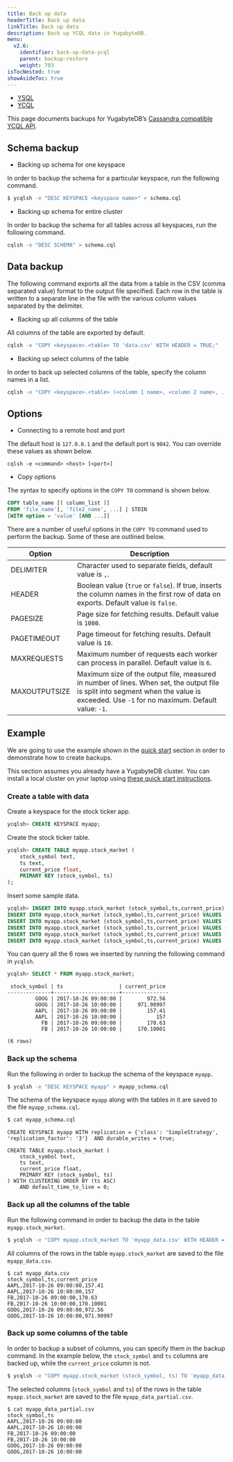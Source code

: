 ```yaml
---
title: Back up data
headerTitle: Back up data
linkTitle: Back up data
description: Back up YCQL data in YugabyteDB.
menu:
  v2.6:
    identifier: back-up-data-ycql
    parent: backup-restore
    weight: 703
isTocNested: true
showAsideToc: true
---
```


<ul class="nav nav-tabs-alt nav-tabs-yb">
  <li >
    <a href="/preview/manage/backup-restore/back-up-data" class="nav-link">
      <i class="icon-postgres" aria-hidden="true"></i>
      YSQL
    </a>
  </li>
  <li >
    <a href="/preview/manage/backup-restore/back-up-data-ycql" class="nav-link active">
      <i class="icon-cassandra" aria-hidden="true"></i>
      YCQL
    </a>
  </li>
</ul>

This page documents backups for YugabyteDB’s [Cassandra compatible YCQL API](../../../api/ycql).

## Schema backup

- Backing up schema for one keyspace

In order to backup the schema for a particular keyspace, run the following command.

```sh
$ ycqlsh -e "DESC KEYSPACE <keyspace name>" > schema.cql
```

- Backing up schema for entire cluster

In order to backup the schema for all tables across all keyspaces, run the following command.

```sh
cqlsh -e "DESC SCHEMA" > schema.cql
```

## Data backup

The following command exports all the data from a table in the CSV (comma separated value) format to the output file specified. Each row in the table is written to a separate line in the file with the various column values separated by the delimiter.

- Backing up all columns of the table

All columns of the table are exported by default.

```sh
cqlsh -e "COPY <keyspace>.<table> TO 'data.csv' WITH HEADER = TRUE;"
```

- Backing up select columns of the table

In order to back up selected columns of the table, specify the column names in a list.

```sh
cqlsh -e "COPY <keyspace>.<table> (<column 1 name>, <column 2 name>, ...) TO 'data.csv' WITH HEADER = TRUE;"
```

## Options

- Connecting to a remote host and port

The default host is `127.0.0.1` and the default port is `9042`. You can override these values as shown below.

```
cqlsh -e <command> <host> [<port>]
```

- Copy options

The syntax to specify options in the `COPY TO` command is shown below.

```sql
COPY table_name [( column_list )]
FROM 'file_name'[, 'file2_name', ...] | STDIN
[WITH option = 'value' [AND ...]]
```

There are a number of useful options in the `COPY TO` command used to perform the backup. Some of these are outlined below.


| Option  | Description |
| --------------- | ---------------- |
| DELIMITER | Character used to separate fields, default value is `,`.  |
| HEADER    | Boolean value (`true` or `false`). If true, inserts the column names in the first row of data on exports. Default value is `false`. |
| PAGESIZE | Page size for fetching results. Default value is `1000`. |
| PAGETIMEOUT | Page timeout for fetching results. Default value is `10`. |
| MAXREQUESTS | Maximum number of requests each worker can process in parallel. Default value is `6`. |
| MAXOUTPUTSIZE | Maximum size of the output file, measured in number of lines. When set, the output file is split into segment when the value is exceeded. Use `-1` for no maximum. Default value: `-1`. |

## Example

We are going to use the example shown in the [quick start](../../../quick-start/test-cassandra/) section in order to demonstrate how to create backups.

This section assumes you already have a YugabyteDB cluster. You can install a local cluster on your laptop using [these quick start instructions](../../../quick-start/install/).

### Create a table with data

Create a keyspace for the stock ticker app.

```sql
ycqlsh> CREATE KEYSPACE myapp;
```

Create the stock ticker table.

```sql
ycqlsh> CREATE TABLE myapp.stock_market (
    stock_symbol text,
    ts text,
    current_price float,
    PRIMARY KEY (stock_symbol, ts)
);
```

Insert some sample data.

```sql
ycqlsh> INSERT INTO myapp.stock_market (stock_symbol,ts,current_price) VALUES ('AAPL','2017-10-26 09:00:00',157.41);
INSERT INTO myapp.stock_market (stock_symbol,ts,current_price) VALUES ('AAPL','2017-10-26 10:00:00',157);
INSERT INTO myapp.stock_market (stock_symbol,ts,current_price) VALUES ('FB','2017-10-26 09:00:00',170.63);
INSERT INTO myapp.stock_market (stock_symbol,ts,current_price) VALUES ('FB','2017-10-26 10:00:00',170.1);
INSERT INTO myapp.stock_market (stock_symbol,ts,current_price) VALUES ('GOOG','2017-10-26 09:00:00',972.56);
INSERT INTO myapp.stock_market (stock_symbol,ts,current_price) VALUES ('GOOG','2017-10-26 10:00:00',971.91);
```

You can query all the 6 rows we inserted by running the following command in `ycqlsh`.

```sql
ycqlsh> SELECT * FROM myapp.stock_market;
```

```
 stock_symbol | ts                  | current_price
--------------+---------------------+---------------
         GOOG | 2017-10-26 09:00:00 |        972.56
         GOOG | 2017-10-26 10:00:00 |     971.90997
         AAPL | 2017-10-26 09:00:00 |        157.41
         AAPL | 2017-10-26 10:00:00 |           157
           FB | 2017-10-26 09:00:00 |        170.63
           FB | 2017-10-26 10:00:00 |     170.10001

(6 rows)
```

### Back up the schema

Run the following in order to backup the schema of the keyspace `myapp`.

```sh
$ ycqlsh -e "DESC KEYSPACE myapp" > myapp_schema.cql
```


The schema of the keyspace `myapp` along with the tables in it are saved to the file `myapp_schema.cql`.

```sh
$ cat myapp_schema.cql
```

```
CREATE KEYSPACE myapp WITH replication = {'class': 'SimpleStrategy', 'replication_factor': '3'}  AND durable_writes = true;

CREATE TABLE myapp.stock_market (
    stock_symbol text,
    ts text,
    current_price float,
    PRIMARY KEY (stock_symbol, ts)
) WITH CLUSTERING ORDER BY (ts ASC)
    AND default_time_to_live = 0;
```

### Back up all the columns of the table

Run the following command in order to backup the data in the table `myapp.stock_market`.

```sh
$ ycqlsh -e "COPY myapp.stock_market TO 'myapp_data.csv' WITH HEADER = TRUE ;"
```

All columns of the rows in the table `myapp.stock_market` are saved to the file `myapp_data.csv`.

```
$ cat myapp_data.csv
stock_symbol,ts,current_price
AAPL,2017-10-26 09:00:00,157.41
AAPL,2017-10-26 10:00:00,157
FB,2017-10-26 09:00:00,170.63
FB,2017-10-26 10:00:00,170.10001
GOOG,2017-10-26 09:00:00,972.56
GOOG,2017-10-26 10:00:00,971.90997
```

### Back up some columns of the table

In order to backup a subset of columns, you can specify them in the backup command. In the example below, the `stock_symbol` and `ts` columns are backed up, while the `current_price` column is not.

```sh
$ ycqlsh -e "COPY myapp.stock_market (stock_symbol, ts) TO 'myapp_data_partial.csv' WITH HEADER = TRUE ;"
```

The selected columns (`stock_symbol` and `ts`) of the rows in the table `myapp.stock_market` are saved to the file `myapp_data_partial.csv`.

```
$ cat myapp_data_partial.csv
stock_symbol,ts
AAPL,2017-10-26 09:00:00
AAPL,2017-10-26 10:00:00
FB,2017-10-26 09:00:00
FB,2017-10-26 10:00:00
GOOG,2017-10-26 09:00:00
GOOG,2017-10-26 10:00:00
```
